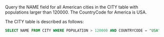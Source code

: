 Query the NAME field for all American cities in the CITY table with populations larger than 120000. The CountryCode for America is USA.

The CITY table is described as follows:
```sql
SELECT NAME FROM CITY WHERE POPULATION > 120000 AND COUNTRYCODE = "USA"
```
